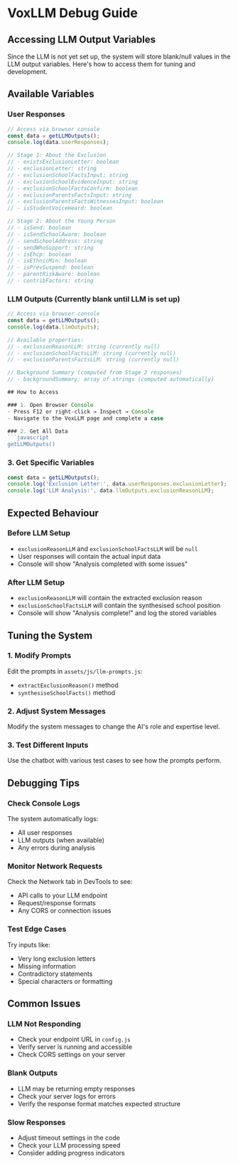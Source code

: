 # VoxLLM Debug Guide

## Accessing LLM Output Variables

Since the LLM is not yet set up, the system will store blank/null values in the LLM output variables. Here's how to access them for tuning and development.

## Available Variables

### User Responses
```javascript
// Access via browser console
const data = getLLMOutputs();
console.log(data.userResponses);

// Stage 1: About the Exclusion
// - existsExclusionLetter: boolean
// - exclusionLetter: string
// - exclusionSchoolFactsInput: string  
// - exclusionSchoolEvidenceInput: string
// - exclusionSchoolFactsConfirm: boolean
// - exclusionParentsFactsInput: string
// - exclusionParentsFactsWitnessesInput: boolean
// - isStudentVoiceHeard: boolean

// Stage 2: About the Young Person
// - isSend: boolean
// - isSendSchoolAware: boolean
// - sendSchoolAddress: string
// - sendWhoSupport: string
// - isEhcp: boolean
// - isEthnicMin: boolean
// - isPrevSuspend: boolean
// - parentRiskAware: boolean
// - contribFactors: string
```

### LLM Outputs (Currently blank until LLM is set up)
```javascript
// Access via browser console
const data = getLLMOutputs();
console.log(data.llmOutputs);

// Available properties:
// - exclusionReasonLLM: string (currently null)
// - exclusionSchoolFactsLLM: string (currently null)
// - exclusionParentsFactsLLM: string (currently null)

// Background Summary (computed from Stage 2 responses)
// - backgroundSummary: array of strings (computed automatically)

## How to Access

### 1. Open Browser Console
- Press F12 or right-click → Inspect → Console
- Navigate to the VoxLLM page and complete a case

### 2. Get All Data
```javascript
getLLMOutputs()
```

### 3. Get Specific Variables
```javascript
const data = getLLMOutputs();
console.log('Exclusion Letter:', data.userResponses.exclusionLetter);
console.log('LLM Analysis:', data.llmOutputs.exclusionReasonLLM);
```

## Expected Behaviour

### Before LLM Setup
- `exclusionReasonLLM` and `exclusionSchoolFactsLLM` will be `null`
- User responses will contain the actual input data
- Console will show "Analysis completed with some issues"

### After LLM Setup
- `exclusionReasonLLM` will contain the extracted exclusion reason
- `exclusionSchoolFactsLLM` will contain the synthesised school position
- Console will show "Analysis complete!" and log the stored variables

## Tuning the System

### 1. Modify Prompts
Edit the prompts in `assets/js/llm-prompts.js`:
- `extractExclusionReason()` method
- `synthesiseSchoolFacts()` method

### 2. Adjust System Messages
Modify the system messages to change the AI's role and expertise level.

### 3. Test Different Inputs
Use the chatbot with various test cases to see how the prompts perform.

## Debugging Tips

### Check Console Logs
The system automatically logs:
- All user responses
- LLM outputs (when available)
- Any errors during analysis

### Monitor Network Requests
Check the Network tab in DevTools to see:
- API calls to your LLM endpoint
- Request/response formats
- Any CORS or connection issues

### Test Edge Cases
Try inputs like:
- Very long exclusion letters
- Missing information
- Contradictory statements
- Special characters or formatting

## Common Issues

### LLM Not Responding
- Check your endpoint URL in `config.js`
- Verify server is running and accessible
- Check CORS settings on your server

### Blank Outputs
- LLM may be returning empty responses
- Check your server logs for errors
- Verify the response format matches expected structure

### Slow Responses
- Adjust timeout settings in the code
- Check your LLM processing speed
- Consider adding progress indicators

